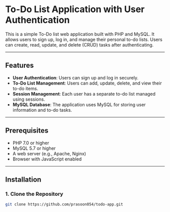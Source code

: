 # To-Do List Application with User Authentication

This is a simple To-Do list web application built with PHP and MySQL. It allows users to sign up, log in, and manage their personal to-do lists. Users can create, read, update, and delete (CRUD) tasks after authenticating. 

---

## Features

- **User Authentication**: Users can sign up and log in securely.
- **To-Do List Management**: Users can add, update, delete, and view their to-do items.
- **Session Management**: Each user has a separate to-do list managed using sessions.
- **MySQL Database**: The application uses MySQL for storing user information and to-do tasks.

---

## Prerequisites

- PHP 7.0 or higher
- MySQL 5.7 or higher
- A web server (e.g., Apache, Nginx)
- Browser with JavaScript enabled

---

## Installation

### 1. Clone the Repository
```bash
git clone https://github.com/prasoon054/todo-app.git
